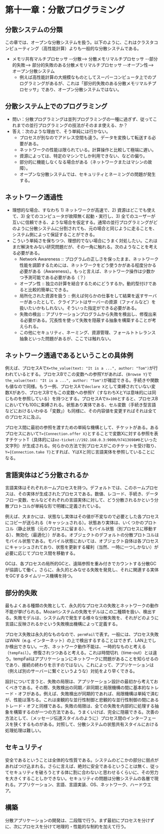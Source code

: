 # 第十一章：分散プログラミング

## 分散システムの分類
この章では、オープンな分散システムを扱う。以下のように、これはクラスタコンピューティング（高性能計算）よりも一般的な分散システムである。
- メモリ共有マルチプロセッサ --分散--> 分散メモリマルチプロセッサ --部分的失敗--> 部分的失敗のある分散メモリマルチプロセッサ --オープン性--> オープン分散システム
  - 例えば高性能計算の大規模なものとしてスーパーコンピュータ上でのプログラミングがあるが、これは「部分的失敗のある分散メモリマルチプロセッサ」であり、オープン分散システムではない。

## 分散システム上でのプログラミング
- 問い：分散プログラミングは並列プログラミングの一種に過ぎず、従ってこれまでの並行プログラミングの技法がそのまま使える、か？
- 答え：次のような理由で、そう単純には行かない。
  - プロセスが別なのでアドレス空間も違う。データを変換して転送する必要がある。
  - ネットワークの性能は限られている。計算操作と比較して極端に遅い。
  - 資源によっては、特定のマシンでしか利用できない、などの偏り。
  - 部分的に機能しなくなる場合がある（ネットワークまたはマシンの故障）。
  - オープンな分散システムでは、セキュリティとネーミングの問題が発生する。

## ネットワーク透過性
- 理想的な場合、すなわち 1) ネットワークが高速で、2) 資源はどこでも使えて、3) 全てのコンピュータが故障無く起動・実行し、3) 全てのユーザーが互いに信頼できる、ような場合を仮定する。通常の並行プログラミングがどのように分散システムに分割されても、元の場合と同じように走ることを、システム側によって保証することができる。
- こういう単純さを保ちつつ、理想的でない場合にうまく対処したい。これはまだ解決をみない研究問題だが、その一角に触れる。次のようなことを考える必要がある。
  - Network Awareness :: プログラムの正しさを保ったまま、ネットワーク性能を調節するためには、ネットワークをどう使うかがある程度分かる必要がある（Awareness）。もっと言えば、ネットワーク操作は少数かつ予測可能である必要がある（？）
  - オープン性 :: 独立の計算を結合するためにどうするか。動的型付けであると比較的簡単にできる。
  - 局所化された資源を扱う :: 例えば何らかの仕事をして結果を返すサーバーがあったとして、クライアントはサーバーの資源（ファイルなど）を扱いたいかもしれない。そういった指定ができる必要がある。
  - 失敗の検出 :: アプリケーションプログラムから失敗を検出し、修復出来る必要がある。冗長性を使って失敗を隠蔽する抽象を構築することが考えられる。
  - この他にセキュリティ、ネーミング、資源管理、フォールトトレランス抽象といった問題があるが、ここでは触れない。

## ネットワーク透過であるということの具体例
例えば、プロセスAで`X=the_value(text: "It is a ...", author: "Tom")`が行われているとする。プロセスBでこの変数への参照Yがあれば、`{Browse Y}`で`the_value(text: "It is a ...", author: "Tom")`が確認できる。手続きや関数も値なので同様。もう一例、プロセスAで`declare X`として束縛されていない変数Xがあり、プロセスBでもこの変数への参照Y（すなわちXとYは意味的には同じものを参照している）を持つとする。プロセスAで`X=100`とすると、プロセスBにおいてYも100に束縛される。状態あり実体である、セル変数（手続き型言語などにおけるいわゆる「変数」）も同様に、その内容値を変更すればそれは全てのプロセスに及ぶ。

プロセス間に最初の参照を渡すための単純な機構として、チケットがある。あるプロセスにおいて`T={Connection.offer X}`とすることで変数Xに対する参照を表すチケットT（具体的には`oz-ticket://192.168.0.3:9000/h7413698#0`といった文字列）が生成される。何らかの方法で別プロセスがこのチケットを受け取り、`Y={Connection.take T}`とすれば、YはXと同じ言語実体を参照していることになる。

## 言語実体はどう分散されるか
言語実体はそれぞれホームプロセスを持つ。デフォルトでは、このホームプロセスは、その実体が生成されたプロセスである。数値、レコード、手続き、データフロー変数、セルなどそれぞれの言語実体に対して、どう分散されるかという分散プロトコルが単純な形で明確に定義されている。

例えば、大まかには、状態なし実体はその値が不変なので必要とした各プロセスにコピーが送られる（キャッシュされる）。状態あり実体は、いくつかのプロトコル（静止状態（元のプロセスに留まる）、モバイル状態（別プロセスに移動する）、無効化（最適化））がある。オブジェクトのデフォルトの分散プロトコルはモバイル状態である。モバイル状態においては、オブジェクト自体は各プロセスにキャッシュされており、状態を更新する權利（当然、一時に一つしかない）が必要に応じてプロセス間を移動する。

GCは、各プロセスの局所的GCと、遠隔参照を重み付きでカウントする分散GCが協調して働く。さらに、永久的とみなせる失敗を発見し、それに関連する実体をGCするタイムリース機構を持つ。

## 部分的失敗
最もよくある種類の失敗として、永久的なプロセスの失敗とネットワークの動作不能が挙げられる。Mozartシステムの失敗モデルはこの二種類を扱い、検出する。失敗モデルは、システム内で発生する様々な分散失敗を、それがどのように言語に反映されるかという失敗検出機構によって定義する。

プロセス失敗は永久的なものなので、`permFail`で表す。一般には、プロセス失敗はWAN（e.g. インターネット）の上で検出するすることはできず、LAN上でしか検出できない。一方、ネットワーク動作不能は、一時的なものと考える（`tempFail`）。修復されつつあると考える。これは時間切れ（time-out）とは違う。tempFailはアプリケーションにネットワークに問題があることを知らせるのであり、接続の終わりを示すのではない。これによって、アプリケーションは（例えば別のサーバーに繋ぐというような）対処をより早くできる。

設計について言うと、失敗の局限は、アプリケーション設計の最初から考えておくべきである。その際、失敗検出の同期／非同期と局限機構の間に基本的なトレード・オフがある。例えば、失敗検出が同期的であれば、局限機構は単純で済むが、性能は落ちる。これは楽観的な並行性制御と悲観的な並行性制御の間にあるトレード・オフと同様である。失敗の局限は、全ての失敗を内部的に処理する抽象を構築するのが一つの方法である。うまくいけば、完全に隠蔽できる。次善の方法として、（メッセージ伝達スタイルのように）プロセス間のインターフェースを狭くするものがある。対照して、分散システムの状態共有スタイルにおける処理処理は難しい。

## セキュリティ
安全であるということは全体的な性質である。システムのどこかの部分に弱点があればつけ込まれる。さらに言えば、絶対に安全であるということは無く、従ってセキュリティを破ろうとする体に割に合わないと思わせるくらいに、その労力を大きくすることしかできない。セキュリティの問題は分散システムの各層で現れる。アプリケーション、言語、言語実装、OS、ネットワーク、ハードウエア。

## 構築
分散アプリケーションの開発は、二段階で行う。まず最初にプロセスを分けずに、次にプロセスを分けて地理的・性能的な制約を加えて行う。

